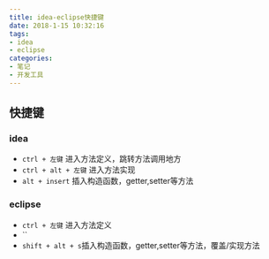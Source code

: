 ```yaml
---
title: idea-eclipse快捷键
date: 2018-1-15 10:32:16
tags: 
- idea
- eclipse
categories:
- 笔记
- 开发工具
---
```


## 快捷键



### idea

- `ctrl + 左键` 进入方法定义，跳转方法调用地方
- `ctrl + alt + 左键` 进入方法实现
- `alt + insert` 插入构造函数，getter,setter等方法





### eclipse

- `ctrl + 左键` 进入方法定义
- ``
- `shift + alt + s`插入构造函数，getter,setter等方法，覆盖/实现方法

